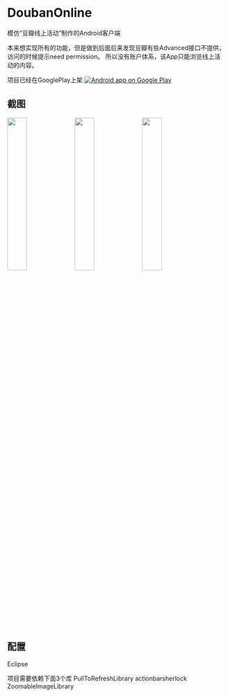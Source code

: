DoubanOnline
============

模仿“豆瓣线上活动”制作的Android客户端

本来想实现所有的功能，但是做到后面后来发现豆瓣有些Advanced接口不提供，访问的时候提示need permission。
所以没有账户体系，该App只能浏览线上活动的内容。

项目已经在GooglePlay上架
<a href="https://play.google.com/store/apps/details?id=com.michael.doubanonline">
  <img alt="Android app on Google Play"
       src="https://developer.android.com/images/brand/en_app_rgb_wo_45.png" />
</a>


截图
--------------

<img width="30%" height="30%" src="https://lh6.ggpht.com/v37UQtR7f9FViUStH5LgnY4O6uckIwCtJjF1PmgpeeMDate89iI7EhhVXOecGlMaYc3C=h310-rw"/>

<img width="30%" height="30%" src="https://lh5.ggpht.com/OSRcXQBlU1Dokhop5ZAP1pWcXFCNRBEqjWBNNzXSC2oTJl4bfq5uR9TIhGX0_O3VSA=h310-rw"/>

<img width="30%" height="30%" src="https://lh4.ggpht.com/Cg38lwmF0RTyxhbEpbxsAhUHrFfK7QD96K9YZsKv5m0fyQJZa8kzrlKFzuAehCPtKrtw=h310-rw"/>


配置
--------------

Eclipse

项目需要依赖下面3个库
PullToRefreshLibrary
actionbarsherlock
ZoomableImageLibrary